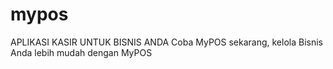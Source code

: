 # mypos
APLIKASI KASIR UNTUK BISNIS ANDA Coba MyPOS sekarang, kelola Bisnis Anda lebih mudah dengan MyPOS
